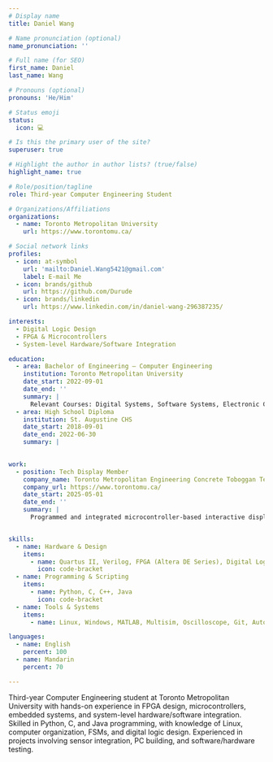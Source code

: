```yaml
---
# Display name
title: Daniel Wang

# Name pronunciation (optional)
name_pronunciation: ''

# Full name (for SEO)
first_name: Daniel 
last_name: Wang

# Pronouns (optional)
pronouns: 'He/Him'

# Status emoji
status:
  icon: 💻

# Is this the primary user of the site?
superuser: true

# Highlight the author in author lists? (true/false)
highlight_name: true

# Role/position/tagline
role: Third-year Computer Engineering Student

# Organizations/Affiliations
organizations:
  - name: Toronto Metropolitan University
    url: https://www.torontomu.ca/

# Social network links
profiles:
  - icon: at-symbol
    url: 'mailto:Daniel.Wang5421@gmail.com'
    label: E-mail Me
  - icon: brands/github
    url: https://github.com/Durude
  - icon: brands/linkedin
    url: https://www.linkedin.com/in/daniel-wang-296387235/

interests:
  - Digital Logic Design
  - FPGA & Microcontrollers
  - System-level Hardware/Software Integration

education:
  - area: Bachelor of Engineering – Computer Engineering
    institution: Toronto Metropolitan University
    date_start: 2022-09-01
    date_end: ''
    summary: |
      Relevant Courses: Digital Systems, Software Systems, Electronic Circuits I, Engineering Algorithms and Data Structures
  - area: High School Diploma
    institution: St. Augustine CHS
    date_start: 2018-09-01
    date_end: 2022-06-30
    summary: |
      

work:
  - position: Tech Display Member
    company_name: Toronto Metropolitan Engineering Concrete Toboggan Team
    company_url: https://www.torontomu.ca/
    date_start: 2025-05-01
    date_end: ''
    summary: |
      Programmed and integrated microcontroller-based interactive displays using Arduino and C++ for Canada’s largest engineering competition. Collaborated effectively with team members to meet deadlines.


skills:
  - name: Hardware & Design
    items:
      - name: Quartus II, Verilog, FPGA (Altera DE Series), Digital Logic (FSM, ALU, Memory), Microcontrollers (Arduino, ESP32), Soldering
        icon: code-bracket
  - name: Programming & Scripting
    items:
      - name: Python, C, C++, Java
        icon: code-bracket
  - name: Tools & Systems
    items:
      - name: Linux, Windows, MATLAB, Multisim, Oscilloscope, Git, Autodesk

languages:
  - name: English
    percent: 100
  - name: Mandarin
    percent: 70

---
```

Third-year Computer Engineering student at Toronto Metropolitan University with hands-on experience in FPGA design, microcontrollers, embedded systems, and system-level hardware/software integration. Skilled in Python, C, and Java programming, with knowledge of Linux, computer organization, FSMs, and digital logic design. Experienced in projects involving sensor integration, PC building, and software/hardware testing.

